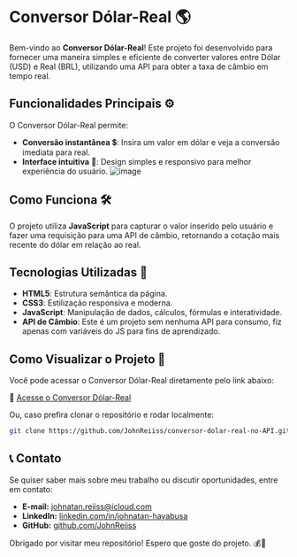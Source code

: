 # Conversor Dólar-Real 🌎

Bem-vindo ao **Conversor Dólar-Real**! Este projeto foi desenvolvido para fornecer uma maneira simples e eficiente de converter valores entre Dólar (USD) e Real (BRL), utilizando uma API para obter a taxa de câmbio em tempo real.

## Funcionalidades Principais ⚙️

O Conversor Dólar-Real permite:

- **Conversão instantânea** 💲: Insira um valor em dólar e veja a conversão imediata para real.
- **Interface intuitiva** 🎨: Design simples e responsivo para melhor experiência do usuário.
  ![image](https://github.com/user-attachments/assets/e5606e5f-7eba-4f3c-af20-4c1f3524410c)

## Como Funciona 🛠️

O projeto utiliza **JavaScript** para capturar o valor inserido pelo usuário e fazer uma requisição para uma API de câmbio, retornando a cotação mais recente do dólar em relação ao real.

## Tecnologias Utilizadas 🚀

- **HTML5**: Estrutura semântica da página.
- **CSS3**: Estilização responsiva e moderna.
- **JavaScript**: Manipulação de dados, cálculos, fórmulas e interatividade.
- **API de Câmbio**: Este é um projeto sem nenhuma API para consumo, fiz apenas com variáveis do JS para fins de aprendizado.

## Como Visualizar o Projeto 👀

Você pode acessar o Conversor Dólar-Real diretamente pelo link abaixo:

🔗 [Acesse o Conversor Dólar-Real](https://johnreiiss.github.io/conversor-dolar-real-no-API/)

Ou, caso prefira clonar o repositório e rodar localmente:

```bash
git clone https://github.com/JohnReiiss/conversor-dolar-real-no-API.git
```

## 📞 Contato
Se quiser saber mais sobre meu trabalho ou discutir oportunidades, entre em contato:

- **E-mail:** johnatan.reiiss@icloud.com
- **LinkedIn:** [linkedin.com/in/johnatan-hayabusa](https://www.linkedin.com/in/johnatan-hayabusa)
- **GitHub:** [github.com/JohnReiiss](https://github.com/JohnReiiss)

Obrigado por visitar meu repositório! Espero que goste do projeto. 💰🚀


